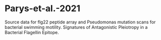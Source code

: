 # Parys-et-al.-2021
Source data for flg22 peptide array and Pseudomonas mutation scans for bacterial swimming motility.
Signatures of Antagonistic Pleiotropy in a Bacterial Flagellin Epitope.
